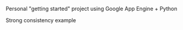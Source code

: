 <p>Personal "getting started" project using Google App Engine + Python</p>
<p>Strong consistency example</p>
